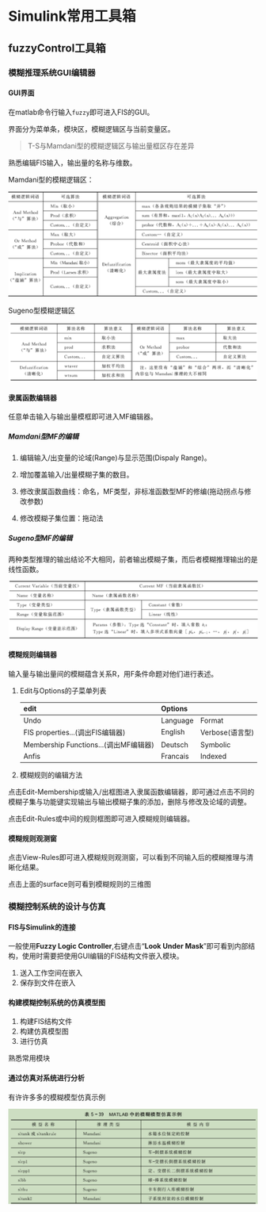 # Simulink常用工具箱

## fuzzyControl工具箱

### 模糊推理系统GUI编辑器

#### GUI界面

在matlab命令行输入`fuzzy`即可进入FIS的GUI。

界面分为菜单条，模块区，模糊逻辑区与当前变量区。

> T-S与Mamdani型的模糊逻辑区与输出量框区存在差异

熟悉编辑FIS输入，输出量的名称与维数。

Mamdani型的模糊逻辑区：

![](./simulink.assets/Mamdani%E6%A8%A1%E7%B3%8A%E9%80%BB%E8%BE%91%E7%AE%97%E6%B3%95.PNG)

Sugeno型模糊逻辑区

![](./simulink.assets/T-S%E6%A8%A1%E7%B3%8A%E9%80%BB%E8%BE%91%E7%AE%97%E6%B3%95.PNG)

#### 隶属函数编辑器

任意单击输入与输出量模框即可进入MF编辑器。

##### Mamdani型MF的编辑

1. 编辑输入/出变量的论域(Range)与显示范围(Dispaly Range)。

2. 增加覆盖输入/出量模糊子集的数目。

3. 修改隶属函数曲线：命名，MF类型，非标准函数型MF的修编(拖动拐点与修改参数)
4. 修改模糊子集位置：拖动法

##### Sugeno型MF的编辑

两种类型推理的输出结论不大相同，前者输出模糊子集，而后者模糊推理输出的是线性函数。

![](./simulink.assets/T-S%E5%9E%8BMF%E8%BE%93%E5%87%BA%E7%95%8C%E9%9D%A2.PNG)

#### 模糊规则编辑器

输入量与输出量间的模糊蕴含关系R，用F条件命题对他们进行表述。

1. Edit与Options的子菜单列表

   | edit                                  | Options  |                 |
   | ------------------------------------- | -------- | --------------- |
   | Undo                                  | Language | Format          |
   | FIS properties...(调出FIS编辑器)      | English  | Verbose(语言型) |
   | Membership Functions...(调出MF编辑器) | Deutsch  | Symbolic        |
   | Anfis                                 | Francais | Indexed         |

2. 模糊规则的编辑方法

点击Edit-Membership或输入/出框图进入隶属函数编辑器，即可通过点击不同的模糊子集与功能键实现输出与输出模糊子集的添加，删除与修改及论域的调整。

点击Edit-Rules或中间的规则框图即可进入模糊规则编辑器。

#### 模糊规则观测窗

点击View-Rules即可进入模糊规则观测窗，可以看到不同输入后的模糊推理与清晰化结果。

点击上面的surface则可看到模糊规则的三维图

### 模糊控制系统的设计与仿真

#### FIS与Simulink的连接

 一般使用**Fuzzy Logic Controller**,右键点击“**Look Under Mask**”即可看到内部结构，使用时需要把使用GUI编辑的FIS结构文件嵌入模块。

1. 送入工作空间在嵌入
2. 保存到文件在嵌入

#### 构建模糊控制系统的仿真模型图

1. 构建FIS结构文件
2. 构建仿真模型图
3. 进行仿真

熟悉常用模块

#### 通过仿真对系统进行分析

有许许多多的模糊模型仿真示例

![](./simulink.assets/MATLAB%E6%A8%A1%E7%B3%8A%E7%B3%BB%E7%BB%9F%E4%BB%BF%E7%9C%9F%E7%A4%BA%E4%BE%8B.PNG)










